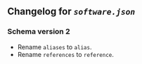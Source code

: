 ## Changelog for *`software.json`*

### Schema version 2

* Rename `aliases` to `alias`.
* Rename `references` to `reference`.
